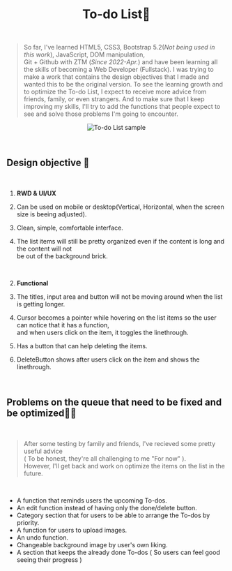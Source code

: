 <h1 align="center"> To-do List📝 </h1>

<br>

>  So far, I've learned HTML5, CSS3, Bootstrap 5.2(*Not being used in this work*), JavaScript, DOM manipulation, <br>Git + Github with ZTM (*Since 2022-Apr.*) and have been learning all the skills of becoming a Web Developer (Fullstack). I was trying to make a work that contains the design objectives that I made and wanted this to be the original version. To see the learning growth and to optimize the To-do List, I expect to receive more advice from friends, family, or even strangers. And to make sure that I keep improving my skills, I'll try to add the functions that people expect to see and solve those problems I'm going to encounter.

<p align="center">
  <img alt="To-do List sample" src="https://drive.google.com/uc?export=view&id=1GrtkTPhaEKp6OY-yEpXh_SutPdTkgQji" />
 </p>
<br>

## Design objective 🎯
<br>

1. **RWD & UI/UX**

  1. Can be used on mobile or desktop(Vertical, Horizontal, when the screen size is beeing adjusted).
  1. Clean, simple, comfortable interface.
  1. The list items will still be pretty organized even if the content is long and the content will not<br> be out of the background brick. 
  
  <br>
  
2. **Functional**

  1. The titles, input area and button will not be moving around when the list is getting longer.
  1. Cursor becomes a pointer while hovering on the list items so the user can notice that it has a function,<br> and when users click on the item, it toggles the linethrough.
  1. Has a button that can help deleting the items.
  1. DeleteButton shows after users click on the item and shows the linethrough.
  
<br>

## Problems on the queue that need to be fixed and be optimized💪🏻

<br>

> After some testing by family and friends, I've recieved some pretty useful advice<br> ( To be honest, they're all challenging to me "For now" ).<br>However, I'll get back and work on optimize the items on the list in the future.

<br>

* A function that reminds users the upcoming To-dos.
* An edit function instead of having only the done/delete button.
* Category section that for users to be able to arrange the To-dos by priority.
* A function for users to upload images.
* An undo function.
* Changeable background image by user's own liking.
* A section that keeps the already done To-dos ( So users can feel good seeing their progress )
